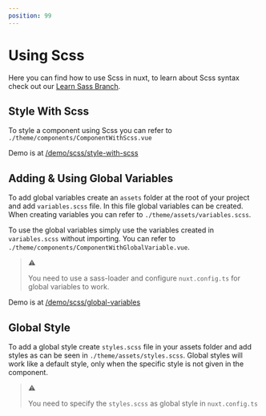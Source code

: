 ```yaml
---
position: 99
---
```


# Using Scss

Here you can find how to use Scss in nuxt, to learn about Scss syntax check out
our [Learn Sass Branch](https://github.com/mouseless/learn-css/pull/2).

## Style With Scss

To style a component using Scss you can refer to
`./theme/components/ComponentWithScss.vue`

Demo is at [/demo/scss/style-with-scss](/demo/scss/style-with-scss)

## Adding & Using Global Variables

To add global variables create an `assets` folder at the root of your project
and add `variables.scss` file. In this file global variables can be created.
When creating variables you can refer to `./theme/assets/variables.scss`.

To use the global variables simply use the variables created in
`variables.scss` without importing. You can refer to
`./theme/components/ComponentWithGlobalVariable.vue`.

> :warning:
>
> You need to use a sass-loader and configure `nuxt.config.ts` for global
> variables to work.

Demo is at [/demo/scss/global-variables](/demo/scss/global-variables)

## Global Style

To add a global style create `styles.scss` file in your assets folder and add
styles as can be seen in `./theme/assets/styles.scss`. Global styles will work
like a default style, only when the specific style is not given in the
component.

> :warning:
>
> You need to specify the `styles.scss` as global style in `nuxt.config.ts`